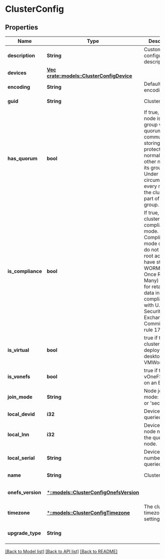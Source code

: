 # ClusterConfig

## Properties
Name | Type | Description | Notes
------------ | ------------- | ------------- | -------------
**description** | **String** | Customer configurable description. | [default to null]
**devices** | [**Vec <crate::models::ClusterConfigDevice>**](ClusterConfigDevice.md) |  | [default to null]
**encoding** | **String** | Default encoding. | [default to null]
**guid** | **String** | Cluster GUID. | [default to null]
**has_quorum** | **bool** | If true, the local node is in a group with quorum: It is communicating, storing, and protecting data normally with other nodes in its group.  Under normal circumstances, every node in the cluster is part of one group. | [default to null]
**is_compliance** | **bool** | If true, the cluster is in compliance mode.  Compliance mode clusters do not allow root access and have stricter WORM (Write Once Read Many) features for retaining data in compliance with U.S. Securities and Exchange Commission rule 17a-4. | [default to null]
**is_virtual** | **bool** | true if the cluster is deployed on a desktop VMWorkstation | [default to null]
**is_vonefs** | **bool** | true if this is a vOneFS cluster on an ESXi | [default to null]
**join_mode** | **String** | Node join mode: &#39;manual&#39; or &#39;secure&#39;. | [default to null]
**local_devid** | **i32** | Device ID of the queried node. | [default to null]
**local_lnn** | **i32** | Device logical node number of the queried node. | [default to null]
**local_serial** | **String** | Device serial number of the queried node. | [default to null]
**name** | **String** | Cluster name. | [default to null]
**onefs_version** | [***::models::ClusterConfigOnefsVersion**](ClusterConfigOnefsVersion.md) |  | [optional] [default to null]
**timezone** | [***::models::ClusterConfigTimezone**](ClusterConfigTimezone.md) | The cluster timezone settings. | [optional] [default to null]
**upgrade_type** | **String** |  | [optional] [default to null]

[[Back to Model list]](../README.md#documentation-for-models) [[Back to API list]](../README.md#documentation-for-api-endpoints) [[Back to README]](../README.md)


